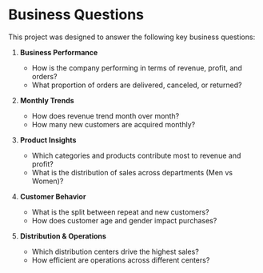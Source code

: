 # Business Questions

This project was designed to answer the following key business questions:

1. **Business Performance**
   - How is the company performing in terms of revenue, profit, and orders?
   - What proportion of orders are delivered, canceled, or returned?

2. **Monthly Trends**
   - How does revenue trend month over month?
   - How many new customers are acquired monthly?

3. **Product Insights**
   - Which categories and products contribute most to revenue and profit?
   - What is the distribution of sales across departments (Men vs Women)?

4. **Customer Behavior**
   - What is the split between repeat and new customers?
   - How does customer age and gender impact purchases?

5. **Distribution & Operations**
   - Which distribution centers drive the highest sales?
   - How efficient are operations across different centers?

